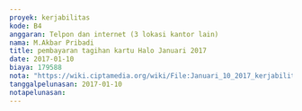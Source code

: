 ```yaml
---
proyek: kerjabilitas
kode: B4
anggaran: Telpon dan internet (3 lokasi kantor lain)
nama: M.Akbar Pribadi
title: pembayaran tagihan kartu Halo Januari 2017
date: 2017-01-10
biaya: 179588
nota: "https://wiki.ciptamedia.org/wiki/File:Januari_10_2017_kerjabilitas_B4_komunikasi_akbar.jpg"
tanggalpelunasan: 2017-01-10
notapelunasan:
---
```

